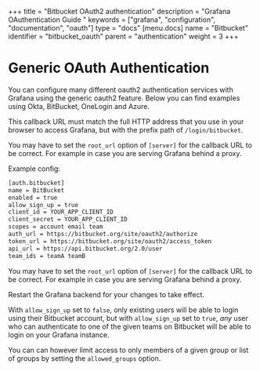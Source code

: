 +++
title = "Bitbucket OAuth2 authentication"
description = "Grafana OAuthentication Guide "
keywords = ["grafana", "configuration", "documentation", "oauth"]
type = "docs"
[menu.docs]
name = "Bitbucket"
identifier = "bitbucket_oauth"
parent = "authentication"
weight = 3
+++

# Generic OAuth Authentication

You can configure many different oauth2 authentication services with Grafana using the generic oauth2 feature. Below you
can find examples using Okta, BitBucket, OneLogin and Azure.

This callback URL must match the full HTTP address that you use in your browser to access Grafana, but with the prefix path of `/login/bitbucket`.

You may have to set the `root_url` option of `[server]` for the callback URL to be
correct. For example in case you are serving Grafana behind a proxy.

Example config:

```bash
[auth.bitbucket]
name = BitBucket
enabled = true
allow_sign_up = true
client_id = YOUR_APP_CLIENT_ID
client_secret = YOUR_APP_CLIENT_ID
scopes = account email team
auth_url = https://bitbucket.org/site/oauth2/authorize
token_url = https://bitbucket.org/site/oauth2/access_token
api_url = https://api.bitbucket.org/2.0/user
team_ids = teamA teamB
```

You may have to set the `root_url` option of `[server]` for the callback URL to be 
correct. For example in case you are serving Grafana behind a proxy.

Restart the Grafana backend for your changes to take effect.

With `allow_sign_up` set to `false`, only existing users will be able to login
using their Bitbucket account, but with `allow_sign_up` set to `true`, *any* user
who can authenticate to one of the given teams on Bitbucket will be able to login
on your Grafana instance.

You can can however limit access to only members of a given group or list of
groups by setting the `allowed_groups` option.